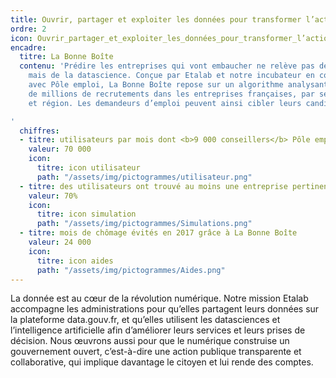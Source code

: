 ```yaml
---
title: Ouvrir, partager et exploiter les données pour transformer l’action publique
ordre: 2
icon: Ouvrir_partager_et_exploiter_les_données_pour_transformer_l’action_publique.svg
encadre:
  titre: La Bonne Boîte
  contenu: 'Prédire les entreprises qui vont embaucher ne relève pas de la voyance…
    mais de la datascience. Conçue par Etalab et notre incubateur en collaboration
    avec Pôle emploi, La Bonne Boîte repose sur un algorithme analysant les données
    de millions de recrutements dans les entreprises françaises, par secteur d’activités
    et région. Les demandeurs d’emploi peuvent ainsi cibler leurs candidatures spontanées.

'
  chiffres:
  - titre: utilisateurs par mois dont <b>9 000 conseillers</b> Pôle emploi
    valeur: 70 000
    icon:
      titre: icon utilisateur
      path: "/assets/img/pictogrammes/utilisateur.png"
  - titre: des utilisateurs ont trouvé au moins une entreprise pertinente à contacter
    valeur: 70%
    icon:
      titre: icon simulation
      path: "/assets/img/pictogrammes/Simulations.png"
  - titre: mois de chômage évités en 2017 grâce à La Bonne Boîte
    valeur: 24 000
    icon:
      titre: icon aides
      path: "/assets/img/pictogrammes/Aides.png"
---
```


La donnée est au cœur de la révolution numérique. Notre mission
Etalab accompagne les administrations pour qu’elles partagent leurs données sur
la plateforme data.gouv.fr, et qu’elles utilisent les datasciences et l’intelligence
artificielle afin d’améliorer leurs services et leurs prises de décision.  Nous
œuvrons aussi pour que le numérique construise un gouvernement ouvert, c’est-à-dire
une action publique transparente et collaborative, qui implique davantage le citoyen
et lui rende des comptes.
